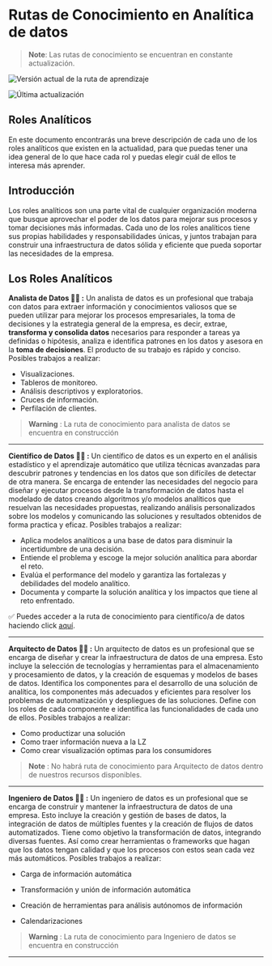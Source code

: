 # Rutas de Conocimiento en Analítica de datos


> **Note**: Las rutas de conocimiento se encuentran en constante actualización.

![Versión actual de la ruta de aprendizaje](https://img.shields.io/github/manifest-json/v/JoseMVergara/Ruta_de_aprendizaje_ML?color=orange&label=versi%C3%B3n%20actual&logo=version)

![Última actualización](https://img.shields.io/github/last-commit/JoseMVergara/Ruta_de_aprendizaje_ML?label=%C3%9Altima%20actualizaci%C3%B3n)



## **Roles Analíticos**
En este documento encontrarás una breve descripción de cada uno de los roles analíticos que existen en la actualidad, para que puedas tener una idea general de lo que hace cada rol y puedas elegir cuál de ellos te interesa más aprender.

## Introducción
Los roles analíticos son una parte vital de cualquier organización moderna que busque aprovechar el poder de los datos para mejorar sus procesos y tomar decisiones más informadas. Cada uno de los roles analíticos tiene sus propias habilidades y responsabilidades únicas, y juntos trabajan para construir una infraestructura de datos sólida y eficiente que pueda soportar las necesidades de la empresa.

## Los Roles Analíticos

**Analista de Datos :artist: :** Un analista de datos es un profesional que trabaja con datos para extraer información y conocimientos valiosos que se pueden utilizar para mejorar los procesos empresariales, la toma de decisiones y la estrategia general de la empresa, es decir, extrae, **transforma y consolida datos** necesarios para responder a tareas ya definidas o hipótesis, analiza e identifica patrones en los datos y asesora en la **toma de decisiones**. El producto de su trabajo es rápido y conciso. Posibles trabajos a realizar:
    
- Visualizaciones.
- Tableros de monitoreo.
- Análisis descriptivos y exploratorios.
- Cruces de información.
- Perfilación de clientes.

> **Warning** : La ruta de conocimiento para analista de datos se encuentra en construcción
---
**Científico de Datos :scientist: :** Un científico de datos es un experto en el análisis estadístico y el aprendizaje automático que utiliza técnicas avanzadas para descubrir patrones y tendencias en los datos que son difíciles de detectar de otra manera. Se encarga de entender las necesidades del negocio para diseñar y ejecutar procesos desde la transformación de datos hasta el modelado de datos creando algoritmos y/o modelos analíticos que resuelvan las necesidades propuestas, realizando análisis personalizados sobre los modelos y comunicando las soluciones y resultados obtenidos de forma practica y eficaz. Posibles trabajos a realizar:​

 - Aplica modelos analíticos a una base de datos para disminuir la incertidumbre de una decisión​.
- Entiende el problema y escoge la mejor solución analítica para abordar el reto​.
- Evalúa el performance del modelo y garantiza las fortalezas y debilidades del modelo analítico​.
- Documenta y comparte la solución analítica y los impactos que tiene al reto enfrentado.

:white_check_mark: Puedes acceder a la ruta de conocimiento para científico/a de datos haciendo click [aquí](https://github.com/JoseMVergara/Ruta_de_aprendizaje_ML/blob/main/Cientifico_datos.md).

---





**Arquitecto de Datos :factory_worker: :** Un arquitecto de datos es un profesional que se encarga de diseñar y crear la infraestructura de datos de una empresa. Esto incluye la selección de tecnologías y herramientas para el almacenamiento y procesamiento de datos, y la creación de esquemas y modelos de bases de datos. Identifica los componentes para el desarrollo de una solución de analítica, los componentes más adecuados y eficientes para resolver los problemas de automatización y despliegues de las soluciones. Define con los roles de cada componente e identifica las funcionalidades de cada uno de ellos. Posibles trabajos a realizar:

- Como productizar una solución​
- Como traer información nueva a la LZ​
- Como crear visualización optimas para los consumidores

> **Note** : No habrá ruta de conocimiento para Arquitecto de datos dentro de nuestros recursos disponibles. 
---
**Ingeniero de Datos :mechanic: :** Un ingeniero de datos es un profesional que se encarga de construir y mantener la infraestructura de datos de una empresa. Esto incluye la creación y gestión de bases de datos, la integración de datos de múltiples fuentes y la creación de flujos de datos automatizados. Tiene como objetivo la transformación de datos, integrando diversas fuentes. Así como crear herramientas o frameworks que hagan que los datos tengan calidad y que los procesos con estos sean cada vez más automáticos. Posibles trabajos a realizar:​

-   Carga de información automática​

- Transformación y unión de información automática​

- Creación de herramientas para análisis autónomos de información​

- Calendarizaciones

> **Warning** : La ruta de conocimiento para Ingeniero de datos se encuentra en construcción
---